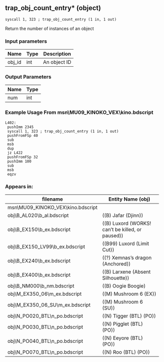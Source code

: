 ## trap_obj_count_entry* (object)

`syscall 1, 323 ; trap_obj_count_entry (1 in, 1 out)`

Return the number of instances of an object

### Input parameters
| Name | Type | Description
|------|------|------------
| obj_id   | int   | An object ID


### Output Parameters
| Name | Type
|------|-----
| num   | int   
### Example Usage From msn\MU09_KINOKO_VEX\kino.bdscript
```plaintext
L402:
 pushImm 2345
 syscall 1, 323 ; trap_obj_count_entry (1 in, 1 out)
 pushFromFSp 40
 sub 
 msb 
 dup 
 jz L422
 pushFromFSp 32
 pushImm 100
 sub 
 msb 
 eqzv
```


### Appears in:
| filename | Entity Name (obj)
|----------|-------------
| msn\MU09_KINOKO_VEX\kino.bdscript       |           
| obj\B_AL020\b_al.bdscript       | ((B) Jafar (Djinn))          
| obj\B_EX150\b_ex.bdscript       | ((B) Luxord (WORKS! can’t be killed, or paused))          
| obj\B_EX150_LV99\b_ex.bdscript       | ((B99) Luxord (Limit Cut))          
| obj\B_EX240\b_ex.bdscript       | ((?) Xemnas’s dragon (Anchored))          
| obj\B_EX400\b_ex.bdscript       | ((B) Larxene (Absent Silhouette))          
| obj\B_NM000\b_nm.bdscript       | ((B) Oogie Boogie)          
| obj\M_EX350_06\m_ex.bdscript       | ((M) Mushroom 6 (EX))          
| obj\M_EX350_06_SU\m_ex.bdscript       | ((M) Mushroom 6 (SU))          
| obj\N_PO020_BTL\n_po.bdscript       | ((N) Tigger (BTL) (PO))          
| obj\N_PO030_BTL\n_po.bdscript       | ((N) Pigglet (BTL) (PO))          
| obj\N_PO040_BTL\n_po.bdscript       | ((N) Eeyore (BTL) (PO))          
| obj\N_PO070_BTL\n_po.bdscript       | ((N) Roo (BTL) (PO))          



